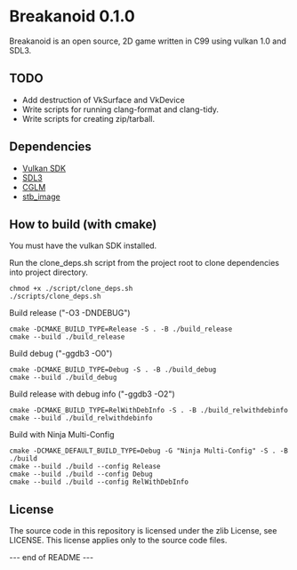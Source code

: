 Breakanoid 0.1.0
================

Breakanoid is an open source, 2D game written in C99 using vulkan 1.0 and SDL3.

TODO
----
  - Add destruction of VkSurface and VkDevice
  - Write scripts for running clang-format and clang-tidy.
  - Write scripts for creating zip/tarball.

Dependencies
------------

  - [Vulkan SDK](https://vulkan.lunarg.com)
  - [SDL3](https://github.com/libsdl-org/SDL)
  - [CGLM](https://github.com/recp/cglm)
  - [stb_image](https://github.com/nothings/stb)

How to build (with cmake)
-----------------------

You must have the vulkan SDK installed.

Run the clone_deps.sh script from the project root to clone dependencies into project directory. 
```
chmod +x ./script/clone_deps.sh
./scripts/clone_deps.sh 
```
Build release ("-O3 -DNDEBUG")
```
cmake -DCMAKE_BUILD_TYPE=Release -S . -B ./build_release
cmake --build ./build_release 
```
Build debug ("-ggdb3 -O0")
```
cmake -DCMAKE_BUILD_TYPE=Debug -S . -B ./build_debug
cmake --build ./build_debug
```
Build release with debug info ("-ggdb3 -O2")
```
cmake -DCMAKE_BUILD_TYPE=RelWithDebInfo -S . -B ./build_relwithdebinfo
cmake --build ./build_relwithdebinfo
```
Build with Ninja Multi-Config
```
cmake -DCMAKE_DEFAULT_BUILD_TYPE=Debug -G "Ninja Multi-Config" -S . -B ./build
cmake --build ./build --config Release
cmake --build ./build --config Debug
cmake --build ./build --config RelWithDebInfo
```

License
-------

The source code in this repository is licensed under the zlib License, see LICENSE. This license applies only to the source code files.

--- end of README ---
